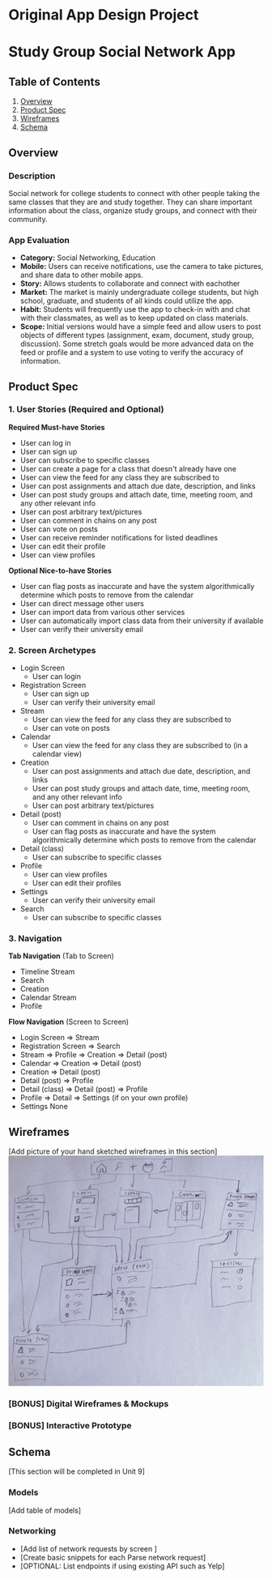 Original App Design Project
===

# Study Group Social Network App

## Table of Contents
1. [Overview](#Overview)
1. [Product Spec](#Product-Spec)
1. [Wireframes](#Wireframes)
2. [Schema](#Schema)

## Overview
### Description
Social network for college students to connect with other people taking the same classes that they are and study together. They can share important information about the class, organize study groups, and connect with their community.

### App Evaluation

- **Category:** Social Networking, Education
- **Mobile:** Users can receive notifications, use the camera to take pictures, and share data to other mobile apps.
- **Story:** Allows students to collaborate and connect with eachother
- **Market:** The market is mainly undergraduate college students, but high school, graduate, and students of all kinds could utilize the app.
- **Habit:** Students will frequently use the app to check-in with and chat with their classmates, as well as to keep updated on class materials.
- **Scope:** Initial versions would have a simple feed and allow users to post objects of different types (assignment, exam, document, study group, discussion). Some stretch goals would be more advanced data on the feed or profile and a system to use voting to verify the accuracy of information.

## Product Spec

### 1. User Stories (Required and Optional)

**Required Must-have Stories**

* User can log in
* User can sign up
* User can subscribe to specific classes
* User can create a page for a class that doesn't already have one
* User can view the feed for any class they are subscribed to
* User can post assignments and attach due date, description, and links
* User can post study groups and attach date, time, meeting room, and any other relevant info
* User can post arbitrary text/pictures
* User can comment in chains on any post
* User can vote on posts
* User can receive reminder notifications for listed deadlines
* User can edit their profile
* User can view profiles

**Optional Nice-to-have Stories**

* User can flag posts as inaccurate and have the system algorithmically determine which posts to remove from the calendar
* User can direct message other users
* User can import data from various other services
* User can automatically import class data from their university if available
* User can verify their university email 

### 2. Screen Archetypes

* Login Screen
   * User can login
* Registration Screen
   * User can sign up
   * User can verify their university email
* Stream
    * User can view the feed for any class they are subscribed to
    * User can vote on posts
* Calendar
    * User can view the feed for any class they are subscribed to (in a calendar view)
* Creation
    * User can post assignments and attach due date, description, and links
    * User can post study groups and attach date, time, meeting room, and any other relevant info
    * User can post arbitrary text/pictures
* Detail (post)
    * User can comment in chains on any post
    * User can flag posts as inaccurate and have the system algorithmically determine which posts to remove from the calendar
* Detail (class)
    * User can subscribe to specific classes
* Profile
    * User can view profiles
    * User can edit their profiles
* Settings
    * User can verify their university email 
* Search
    * User can subscribe to specific classes



### 3. Navigation

**Tab Navigation** (Tab to Screen)

* Timeline Stream
* Search
* Creation
* Calendar Stream
* Profile

**Flow Navigation** (Screen to Screen)

* Login Screen
    => Stream
* Registration Screen
    => Search
* Stream
    => Profile
    => Creation
    => Detail (post)
* Calendar
    => Creation
    => Detail (post)
* Creation
    => Detail (post)
* Detail (post)
    => Profile
* Detail (class)
    => Detail (post)
    => Profile
* Profile
    => Detail
    => Settings (if on your own profile)
* Settings
    None

## Wireframes
[Add picture of your hand sketched wireframes in this section]
<img src="handwritten_wireframe.jpg" width=600>

### [BONUS] Digital Wireframes & Mockups

### [BONUS] Interactive Prototype

## Schema 
[This section will be completed in Unit 9]
### Models
[Add table of models]
### Networking
- [Add list of network requests by screen ]
- [Create basic snippets for each Parse network request]
- [OPTIONAL: List endpoints if using existing API such as Yelp]
